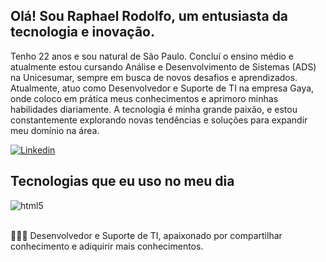 ## Olá! Sou Raphael Rodolfo, um entusiasta da tecnologia e inovação.
Tenho 22 anos e sou natural de São Paulo. Concluí o ensino médio e atualmente estou cursando Análise e Desenvolvimento de Sistemas (ADS) na Unicesumar, sempre em busca de novos desafios e aprendizados.
Atualmente, atuo como Desenvolvedor e Suporte de TI na empresa Gaya, onde coloco em prática meus conhecimentos e aprimoro minhas habilidades diariamente. A tecnologia é minha grande paixão, e estou constantemente explorando novas tendências e soluções para expandir meu domínio na área.

[![Linkedin](https://img.shields.io/badge/LinkedIn-0077B5?style=for-the-badge&logo=linkedin&logoColor=white)](https://www.linkedin.com/in/raphael-rodolfo-687463225/)


## Tecnologias que eu uso no meu dia

<div style="display: inline_block">
  <img align="center" alt="html5" src="https://skillicons.dev/icons?i=javascript,typescript,react,nextjs,mysql,postgresql,nodejs,docker,git" />
</div><br/>

👨🏿‍💻 Desenvolvedor e Suporte de TI, apaixonado por compartilhar conhecimento e adiquirir mais conhecimentos.


  

